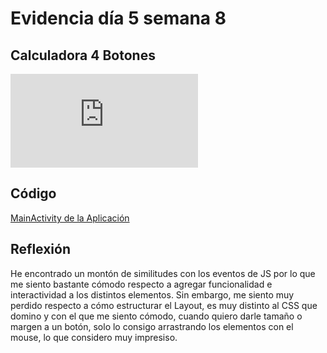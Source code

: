 # Evidencia día 5 semana 8
## Calculadora 4 Botones
![Captura](https://github.com/SebaFarias/DESARROLLO-DE-APLICACIONES-M-VILES-ANDROID-JAVA/blob/master/18-06-2021/Calculadora4Botones/app/src/main/java/com/example/calculadora4botones/MainActivity.java)
## Código
[MainActivity de la Aplicación](https://github.com/SebaFarias/DESARROLLO-DE-APLICACIONES-M-VILES-ANDROID-JAVA/blob/master/18-06-2021/Calculadora4Botones/app/src/main/java/com/example/calculadora4botones/MainActivity.java)

## Reflexión
He encontrado un montón de similitudes con los eventos de JS por lo que me siento bastante cómodo respecto a agregar funcionalidad e interactividad a los distintos elementos. Sin embargo, me siento muy perdido respecto a cómo estructurar el Layout, es muy distinto al CSS que domino y con el que me siento cómodo, cuando quiero darle tamaño o margen a un botón, solo lo consigo arrastrando los elementos con el mouse, lo que considero muy impresiso.

